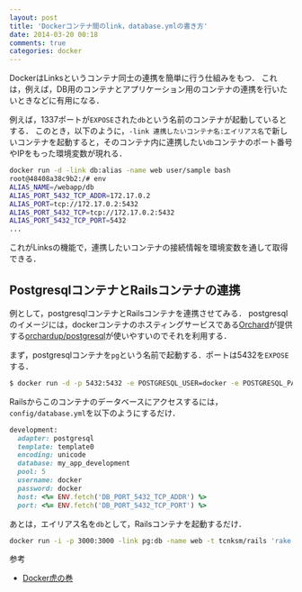 ```yaml
---
layout: post
title: 'Dockerコンテナ間のlink，database.ymlの書き方'
date: 2014-03-20 00:18
comments: true
categories: docker
---
```


DockerはLinksというコンテナ同士の連携を簡単に行う仕組みをもつ．
これは，例えば，DB用のコンテナとアプリケーション用のコンテナの連携を行いたいときなどに有用になる．

例えば，1337ポートが`EXPOSE`された`db`という名前のコンテナが起動しているとする．
このとき，以下のように，`-link 連携したいコンテナ名:エイリアス名`で新しいコンテナを起動すると，そのコンテナ内に連携したい`db`コンテナのポート番号やIPをもった環境変数が現れる．

```bash
docker run -d -link db:alias -name web user/sample bash
root@48408a38c9b2:/# env
ALIAS_NAME=/webapp/db
ALIAS_PORT_5432_TCP_ADDR=172.17.0.2
ALIAS_PORT=tcp://172.17.0.2:5432
ALIAS_PORT_5432_TCP=tcp://172.17.0.2:5432
ALIAS_PORT_5432_TCP_PORT=5432
...
```

これがLinksの機能で，連携したいコンテナの接続情報を環境変数を通して取得できる．

## PostgresqlコンテナとRailsコンテナの連携

例として，postgresqlコンテナとRailsコンテナを連携させてみる．
postgresqlのイメージには，dockerコンテナのホスティングサービスである[Orchard](https://orchardup.com/)が提供する[orchardup/postgresql]()が使いやすいのでそれを利用する．

まず，postgresqlコンテナを`pg`という名前で起動する．ポートは5432を`EXPOSE`する．

```bash
$ docker run -d -p 5432:5432 -e POSTGRESQL_USER=docker -e POSTGRESQL_PASS=docker -name pg orchardup/postgresql
```

Railsからこのコンテナのデータベースにアクセスするには，`config/database.yml`を以下のようにするだけ．

```ruby
development:
  adapter: postgresql
  template: template0
  encoding: unicode
  database: my_app_development
  pool: 5
  username: docker
  password: docker
  host: <%= ENV.fetch('DB_PORT_5432_TCP_ADDR') %>
  port: <%= ENV.fetch('DB_PORT_5432_TCP_PORT') %>
```

あとは，エイリアス名を`db`として，Railsコンテナを起動するだけ．

```bash
docker run -i -p 3000:3000 -link pg:db -name web -t tcnksm/rails 'rake db:create && rake db:migrate && rails s'
```

参考

- [Docker虎の巻](https://gist.github.com/tcnksm/7700047)
